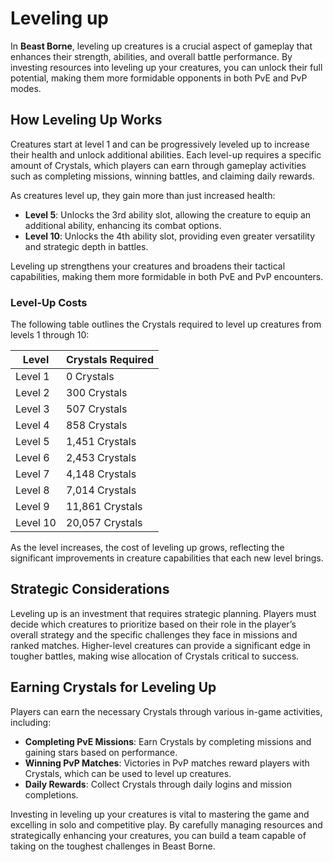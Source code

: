 # Leveling up

In **Beast Borne**, leveling up creatures is a crucial aspect of gameplay that enhances their strength, abilities, and overall battle performance. By investing resources into leveling up your creatures, you can unlock their full potential, making them more formidable opponents in both PvE and PvP modes.

## **How Leveling Up Works**

Creatures start at level 1 and can be progressively leveled up to increase their health and unlock additional abilities. Each level-up requires a specific amount of Crystals, which players can earn through gameplay activities such as completing missions, winning battles, and claiming daily rewards.

As creatures level up, they gain more than just increased health:

* **Level 5**: Unlocks the 3rd ability slot, allowing the creature to equip an additional ability, enhancing its combat options.
* **Level 10**: Unlocks the 4th ability slot, providing even greater versatility and strategic depth in battles.

Leveling up strengthens your creatures and broadens their tactical capabilities, making them more formidable in both PvE and PvP encounters.

### **Level-Up Costs**

The following table outlines the Crystals required to level up creatures from levels 1 through 10:

| **Level** | **Crystals Required** |
| --------- | --------------------- |
| Level 1   | 0 Crystals            |
| Level 2   | 300 Crystals          |
| Level 3   | 507 Crystals          |
| Level 4   | 858 Crystals          |
| Level 5   | 1,451 Crystals        |
| Level 6   | 2,453 Crystals        |
| Level 7   | 4,148 Crystals        |
| Level 8   | 7,014 Crystals        |
| Level 9   | 11,861 Crystals       |
| Level 10  | 20,057 Crystals       |

As the level increases, the cost of leveling up grows, reflecting the significant improvements in creature capabilities that each new level brings.

## **Strategic Considerations**

Leveling up is an investment that requires strategic planning. Players must decide which creatures to prioritize based on their role in the player’s overall strategy and the specific challenges they face in missions and ranked matches. Higher-level creatures can provide a significant edge in tougher battles, making wise allocation of Crystals critical to success.

## **Earning Crystals for Leveling Up**

Players can earn the necessary Crystals through various in-game activities, including:

* **Completing PvE Missions**: Earn Crystals by completing missions and gaining stars based on performance.
* **Winning PvP Matches**: Victories in PvP matches reward players with Crystals, which can be used to level up creatures.
* **Daily Rewards**: Collect Crystals through daily logins and mission completions.

Investing in leveling up your creatures is vital to mastering the game and excelling in solo and competitive play. By carefully managing resources and strategically enhancing your creatures, you can build a team capable of taking on the toughest challenges in Beast Borne.
